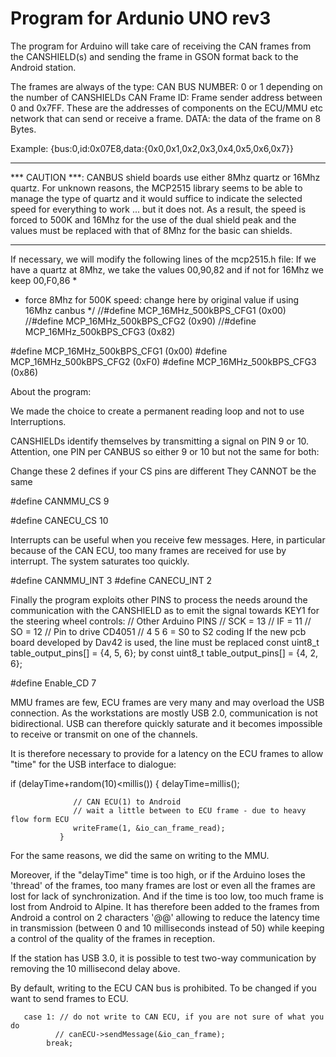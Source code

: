 # Program for Ardunio UNO rev3

The program for Arduino will take care of receiving the CAN frames from the CANSHIELD(s) and sending the frame in GSON format back to the Android station.

The frames are always of the type:
CAN BUS NUMBER: 0 or 1 depending on the number of CANSHIELDs
CAN Frame ID: Frame sender address between 0 and 0x7FF. These are the addresses of components on the ECU/MMU etc network that can send or receive a frame.
DATA: the data of the frame on 8 Bytes.

Example: {bus:0,id:0x07E8,data:{0x0,0x1,0x2,0x3,0x4,0x5,0x6,0x7}}

-------------------------------------------------- ---------------------
*** CAUTION ***: CANBUS shield boards use either 8Mhz quartz or 16Mhz quartz. For unknown reasons, the MCP2515 library seems to be able to manage the type of quartz and it would suffice to indicate the selected speed for everything to work ... but it does not. As a result, the speed is forced to 500K and 16Mhz for the use of the dual shield peak and the values must be replaced with that of 8Mhz for the basic can shields.
-------------------------------------------------- ---------------------

If necessary, we will modify the following lines of the mcp2515.h file:
If we have a quartz at 8Mhz, we take the values 00,90,82 and if not for 16Mhz we keep 00,F0,86
*
  * force 8Mhz for 500K speed: change here by original value if using 16Mhz canbus
  */
//#define MCP_16MHz_500kBPS_CFG1 (0x00)
//#define MCP_16MHz_500kBPS_CFG2 (0x90)
//#define MCP_16MHz_500kBPS_CFG3 (0x82)

#define MCP_16MHz_500kBPS_CFG1 (0x00)
#define MCP_16MHz_500kBPS_CFG2 (0xF0)
#define MCP_16MHz_500kBPS_CFG3 (0x86)

About the program:

We made the choice to create a permanent reading loop and not to use Interruptions.

CANSHIELDs identify themselves by transmitting a signal on PIN 9 or 10.
Attention, one PIN per CANBUS so either 9 or 10 but not the same for both:

Change these 2 defines if your CS pins are different
They CANNOT be the same

#define CANMMU_CS 9

#define CANECU_CS 10

Interrupts can be useful when you receive few messages. Here, in particular because of the CAN ECU, too many frames are received for use by interrupt. The system saturates too quickly.

#define CANMMU_INT 3
#define CANECU_INT 2

Finally the program exploits other PINS to process the needs around the communication with the CANSHIELD as to emit the signal towards KEY1 for the steering wheel controls:
// Other Arduino PINS
// SCK = 13
// IF = 11
// SO = 12
// Pin to drive CD4051
// 4 5 6 = S0 to S2 coding
If the new pcb board developed by Dav42 is used, the line must be replaced
const uint8_t table_output_pins[] = {4, 5, 6};
by
const uint8_t table_output_pins[] = {4, 2, 6};


#define Enable_CD 7

MMU frames are few, ECU frames are very many and may overload the USB connection.
As the workstations are mostly USB 2.0, communication is not bidirectional. USB can therefore quickly saturate and it becomes impossible to receive or transmit on one of the channels.

It is therefore necessary to provide for a latency on the ECU frames to allow "time" for the USB interface to dialogue:

   if (delayTime+random(10)<millis())
               {
                 delayTime=millis();

                  // CAN ECU(1) to Android
                  // wait a little between to ECU frame - due to heavy flow form ECU
                  writeFrame(1, &io_can_frame_read);
               }
   For the same reasons, we did the same on writing to the MMU.
              
   Moreover, if the "delayTime" time is too high, or if the Arduino loses the 'thread' of the frames, too many frames are lost or even all the frames are lost for lack of synchronization. And if the time is too low, too much frame is lost from Android to Alpine. It has therefore been added to the frames from Android a control on 2 characters '@@' allowing to reduce the latency time in transmission (between 0 and 10 milliseconds instead of 50) while keeping a control of the quality of the frames in reception.

If the station has USB 3.0, it is possible to test two-way communication by removing the 10 millisecond delay above.

By default, writing to the ECU CAN bus is prohibited. To be changed if you want to send frames to ECU.

       case 1: // do not write to CAN ECU, if you are not sure of what you do
              // canECU->sendMessage(&io_can_frame);
            break;

